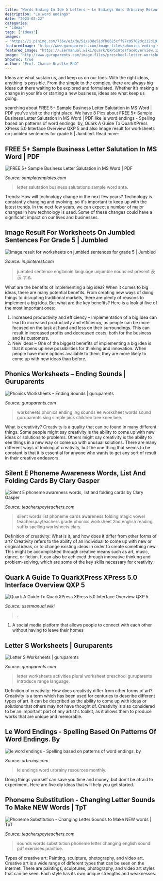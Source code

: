 ```yaml
---
title: "Words Ending In Ide 5 Letters ~ Le Endings Word Urbrainy Resources Monthly"
description: "Le word endings"
date: "2023-02-22"
categories:
- "ideas"
tags: ["ideas"]
images:
- "https://i.pinimg.com/736x/e3/de/51/e3de51dfb8625cff97c95702dc212d19.jpg"
featuredImage: "http://www.guruparents.com/image-files/phonics-ending-sounds-ing-worksheet-2.png"
featured_image: "https://usermanual.wiki/quark/QXP5InterfaceOverview.1241675024-User-Guide-Page-1.png"
image: "http://www.guruparents.com/image-files/preschool-letter-worksheet-s-plural.png"
ShowToc: true
author: "Prof. Chance Bradtke PhD"
---
```



Ideas are what sustain us, and keep us on our toes. With the right ideas, anything is possible. From the simple to the complex, there are always big ideas out there waiting to be explored and formulated. Whether it’s making a change in your life or starting a new business, ideas are what keep us going.

	

		
searching about FREE 5+ Sample Business Letter Salutation in MS Word | PDF you've visit to the right place. We have 8 Pics about FREE 5+ Sample Business Letter Salutation in MS Word | PDF like le word endings - Spelling based on patterns of word endings. by, Quark A Guide To QuarkXPress XPress 5.0 Interface Overview QXP 5 and also Image result for worksheets on jumbled sentences for grade 5 | Jumbled. Read more:
		
    
## FREE 5+ Sample Business Letter Salutation In MS Word | PDF

<img loading=lazy src="https://images.sampletemplates.com/wp-content/uploads/2017/02/16233007/Business-Letter-Salutation-Sample.jpg" onerror="this.onerror=null;this.src='https://tse1.mm.bing.net/th?id=OIP.GZEE_HtppSnnJVEptfFxtwHaJA&amp;pid=15.1';" alt="FREE 5+ Sample Business Letter Salutation in MS Word | PDF">

_Source: sampletemplates.com_

>letter salutation business salutations sample word anta. 

	

Trends: How will technology change in the next few years?
Technology is constantly changing and evolving, so it's important to keep up with the latest trends. In the next few years, we can expect a number of major changes in how technology is used. Some of these changes could have a significant impact on our lives and businesses.

    
## Image Result For Worksheets On Jumbled Sentences For Grade 5 | Jumbled

<img loading=lazy src="https://i.pinimg.com/736x/e3/de/51/e3de51dfb8625cff97c95702dc212d19.jpg" onerror="this.onerror=null;this.src='https://tse2.mm.bing.net/th?id=OIP.AF7-P1KmyLacxKTQo5LWIQAAAA&amp;pid=15.1';" alt="Image result for worksheets on jumbled sentences for grade 5 | Jumbled">

_Source: in.pinterest.com_

>jumbled sentence englannin language unjumble nouns esl present 表示 する. 

	

What are the benefits of implementing a big idea?
When it comes to big ideas, there are many potential benefits. From creating new ways of doing things to disrupting traditional markets, there are plenty of reasons to implement a big idea. But what are the key benefits? Here is a look at five of the most important ones:
1. Increased productivity and efficiency – Implementation of a big idea can lead to increased productivity and efficiency, as people can be more focused on the task at hand and less on their surroundings. This can result in increased profits and decreased costs, both for the business and its customers.
2. New ideas – One of the biggest benefits of implementing a big idea is that it opens up new possibilities for thinking and innovation. When people have more options available to them, they are more likely to come up with new ideas than before.

    
## Phonics Worksheets – Ending Sounds | Guruparents

<img loading=lazy src="http://www.guruparents.com/image-files/phonics-ending-sounds-ing-worksheet-2.png" onerror="this.onerror=null;this.src='https://tse2.mm.bing.net/th?id=OIP.df7sJ3bP1bzbiiUxCFD_JQHaKs&amp;pid=15.1';" alt="Phonics Worksheets – Ending Sounds | guruparents">

_Source: guruparents.com_

>worksheets phonics ending ing sounds ee worksheet words sound guruparents sing simple pick children tree knee bee. 

	

What is creativity?
Creativity is a quality that can be found in many different things. Some people might say creativity is the ability to come up with new ideas or solutions to problems. Others might say creativity is the ability to see things in a new way or come up with unusual solutions. There are many different ways of looking at creativity, but the one thing that seems to be constant is that it is essential for anyone who wants to get any sort of result in their creative endeavors.

    
## Silent E Phoneme Awareness Words, List And Folding Cards By Clary Gasper

<img loading=lazy src="https://ecdn.teacherspayteachers.com/thumbitem/Silent-E-phoneme-awareness-words-list-and-folding-cards-1361019075/original-527807-4.jpg" onerror="this.onerror=null;this.src='https://tse1.mm.bing.net/th?id=OIP.4gDD0eTznur1oZ8LAKr_oAAAAA&amp;pid=15.1';" alt="Silent E phoneme awareness words, list and folding cards by Clary Gasper">

_Source: teacherspayteachers.com_

>silent words list phoneme cards awareness folding magic vowel teacherspayteachers grade phonics worksheet 2nd english reading suffix spelling worksheets clary. 

	

Definition of creativity: What is it, and how does it differ from other forms of art?
Creativity refers to the ability of an individual to come up with new or original ideas, or to change existing ideas in order to create something new. This might be accomplished through creative means such as art, music, dance, or fiction. It can also be achieved through innovative thinking and problem-solving, which are some of the key skills necessary for creativity.

    
## Quark A Guide To QuarkXPress XPress 5.0 Interface Overview QXP 5

<img loading=lazy src="https://usermanual.wiki/quark/QXP5InterfaceOverview.1241675024-User-Guide-Page-1.png" onerror="this.onerror=null;this.src='https://tse3.mm.bing.net/th?id=OIP.onLOB670-i1MWSLZTbckqgHaJY&amp;pid=15.1';" alt="Quark A Guide To QuarkXPress XPress 5.0 Interface Overview QXP 5">

_Source: usermanual.wiki_

>. 

	

1. A social media platform that allows people to connect with each other without having to leave their homes 

    
## Letter S Worksheets | Guruparents

<img loading=lazy src="http://www.guruparents.com/image-files/preschool-letter-worksheet-s-plural.png" onerror="this.onerror=null;this.src='https://tse3.mm.bing.net/th?id=OIP.vpqJDXvmpXbt4ilhcxnP0QHaKe&amp;pid=15.1';" alt="Letter S Worksheets | guruparents">

_Source: guruparents.com_

>letter worksheets activities plural worksheet preschool guruparents introduce range language. 

	

Definition of creativity: How does creativity differ from other forms of art?
Creativity is a term which has been used for centuries to describe different types of art. It can be described as the ability to come up with ideas or solutions that others may not have thought of. Creativity is also considered to be an important part of any artist's toolkit, as it allows them to produce works that are unique and memorable.

    
## Le Word Endings - Spelling Based On Patterns Of Word Endings. By

<img loading=lazy src="https://content.urbrainy.com/2925/521576089/thumbnail_xlarge/2944_1.png" onerror="this.onerror=null;this.src='https://tse4.mm.bing.net/th?id=OIP.J_YVYmBhdJgbG5y6qKWwpAHaKe&amp;pid=15.1';" alt="le word endings - Spelling based on patterns of word endings. by">

_Source: urbrainy.com_

>le endings word urbrainy resources monthly. 

	

Doing things yourself can save you time and money, but don't be afraid to experiment. Here are five diy ideas that will help you get started.

    
## Phoneme Substitution - Changing Letter Sounds To Make NEW Words | TpT

<img loading=lazy src="https://ecdn.teacherspayteachers.com/thumbitem/Manipulation-Of-Sounds-3647726-1519481862/original-3647726-1.jpg" onerror="this.onerror=null;this.src='https://tse3.mm.bing.net/th?id=OIP.ymvufF7IfgsDIfTY_SF4-AAAAA&amp;pid=15.1';" alt="Phoneme Substitution - Changing Letter Sounds to Make NEW words | TpT">

_Source: teacherspayteachers.com_

>sounds words substitution phoneme letter changing english sound pdf exercises practice. 

	

Types of creative art: Painting, sculpture, photography, and video art.
Creative art is a wide range of different types that can be seen on the internet. There are paintings, sculptures, photography, and video art styles that can be seen. Each style has its own unique strengths and weaknesses.

